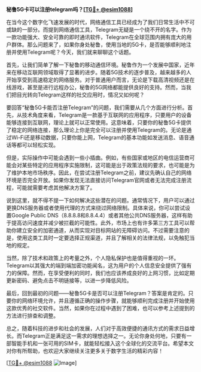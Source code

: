 **秘鲁5G卡可以注册telegram吗？[[TG💪+ @esim1088](https://t.me/s/esim1088)]**

在当今这个数字化飞速发展的时代，网络通信工具已经成为了我们日常生活中不可或缺的一部分。而提到网络通信工具，Telegram无疑是一个绕不开的名字。作为一款功能强大、安全可靠的即时通讯软件，Telegram在全球范围内拥有庞大的用户群体。那么问题来了，如果你身处秘鲁，使用当地的5G卡，是否能够顺利地注册并使用Telegram呢？今天，我们就来聊聊这个话题。

首先，让我们简单了解一下秘鲁的移动通信环境。秘鲁作为一个发展中国家，近年来在移动互联网领域取得了显著的进步。随着5G技术的逐步普及，越来越多的人开始享受到高速稳定的网络服务。对于普通用户而言，无论是下载高清视频还是在线游戏，甚至是进行远程办公，秘鲁的5G网络都能提供良好的支持。然而，当我们把目光转向Telegram这样的社交应用时，情况又如何呢？

要回答“秘鲁5G卡能否注册Telegram”的问题，我们需要从几个方面进行分析。首先，从技术角度来看，Telegram是一款基于互联网的应用程序，只要用户的设备能够连接到互联网，理论上就可以正常使用。这意味着，只要你的秘鲁5G卡提供了稳定的网络连接，那么理论上你是完全可以注册并使用Telegram的。无论是通过Wi-Fi还是移动数据，只要你能上网，Telegram的基本功能如发送消息、语音通话等都可以轻松实现。

但是，实际操作中可能会遇到一些小插曲。例如，有些国家或地区的电信运营商可能会对某些特定的应用程序实施限制，这可能是出于政策法规的要求，也可能是为了维护本地市场秩序。因此，在尝试注册Telegram之前，建议先确认自己的网络环境是否完全开放。如果你发现无法直接访问Telegram官网或者无法完成注册流程，可能就需要考虑其他解决方案了。

说到这里，就不得不提一下如何解决这些潜在的问题。通常情况下，用户可以通过更换DNS服务器或者使用代理的方式来绕过网络限制。具体来说，你可以尝试设置Google Public DNS（8.8.8.8和8.8.4.4）或者其他公共DNS服务器，这样有助于提高访问速度并减少被拦截的可能性。此外，市场上也有许多第三方工具可以帮助你建立安全的加密通道，从而实现对目标网站的无障碍访问。不过需要注意的是，使用这类工具时一定要选择正规渠道，并且了解相关的法律法规，以免触犯当地的规定。

当然，除了技术和政策上的考量之外，个人隐私保护也是值得重视的一环。Telegram以其强大的端到端加密功能闻名，这为用户的个人信息安全提供了强有力的保障。然而，在享受便利的同时，我们也应该养成良好的上网习惯，比如定期更新密码、避免点击不明链接等，以进一步降低风险。

最后，回到最初的问题——秘鲁5G卡是否可以注册Telegram？答案是肯定的。只要你的网络环境允许，并且遵循正确的操作步骤，就能够顺利完成注册并开始使用这款优秀的社交软件。当然，如果你在过程中遇到了困难，也可以参考上述提到的方法进行排查和调整。

总之，随着科技的进步和社会的发展，人们对于高效便捷的通讯方式的需求日益增长。而Telegram正是满足这一需求的理想选择之一。无论你身处何地，只要有一部智能手机和一张可用的SIM卡，就能轻松接入这个全球化的交流平台。希望本文对你有所帮助，也欢迎大家继续关注更多关于数字生活的精彩内容！

[[TG💪+ @esim1088](https://t.me/s/esim1088) ![Image](https://i.postimg.cc/4NQfJmqS/Snipaste-2025-05-13-00-14-12.png)]